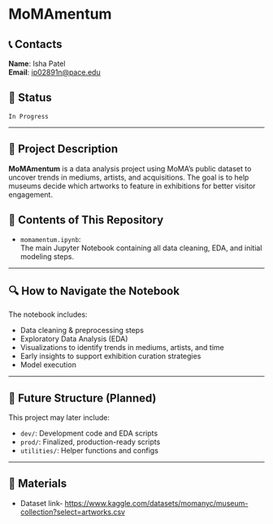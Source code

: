 # MoMAmentum

## 📞 Contacts
**Name**: Isha Patel  
**Email**: ip02891n@pace.edu

## 📌 Status
`In Progress`

---

## 📝 Project Description  
**MoMAmentum** is a data analysis project using MoMA’s public dataset to uncover trends in mediums, artists, and acquisitions. The goal is to help museums decide which artworks to feature in exhibitions for better visitor engagement.

## 📁 Contents of This Repository  

- `momamentum.ipynb`:  
  The main Jupyter Notebook containing all data cleaning, EDA, and initial modeling steps.

---

## 🔍 How to Navigate the Notebook

The notebook includes:
- Data cleaning & preprocessing steps
- Exploratory Data Analysis (EDA)
- Visualizations to identify trends in mediums, artists, and time
- Early insights to support exhibition curation strategies
- Model execution

---

## 🧠 Future Structure (Planned)

This project may later include:
- `dev/`: Development code and EDA scripts
- `prod/`: Finalized, production-ready scripts
- `utilities/`: Helper functions and configs

---

## 📎 Materials  
- Dataset link- https://www.kaggle.com/datasets/momanyc/museum-collection?select=artworks.csv
